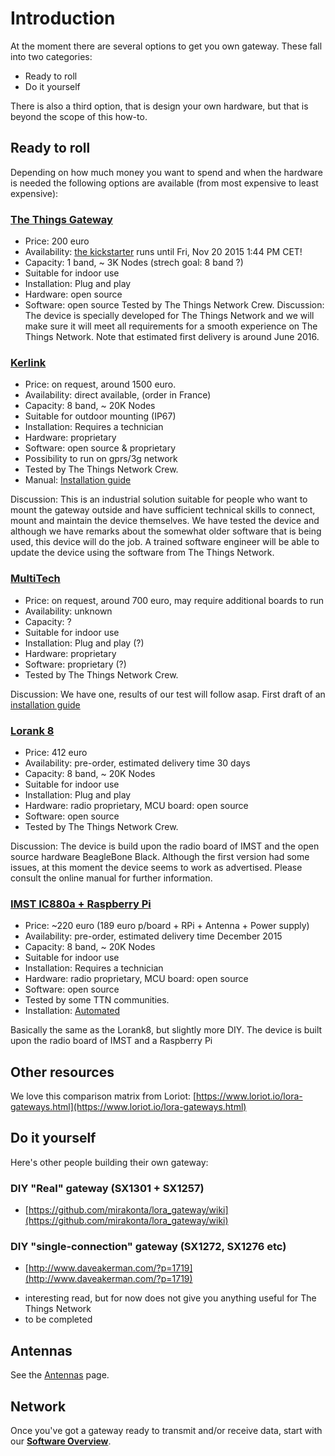 # Introduction
At the moment there are several options to get you own gateway. These fall into two categories:
* Ready to roll
* Do it yourself

There is also a third option, that is design your own hardware, but that is beyond the scope of this how-to.

## Ready to roll
Depending on how much money you want to spend and when the hardware is needed the following options are available (from most expensive to least expensive):

### [The Things Gateway](http://thethingsnetwork.org/kickstarter-landing/kickstarter.html)
* Price: 200 euro 
* Availability: [the kickstarter](http://kickstarter.com/projects/419277966/the-things-network) runs until Fri, Nov 20 2015 1:44 PM CET!
* Capacity: 1 band, ~ 3K Nodes (strech goal: 8 band ?) 
* Suitable for indoor use
* Installation: Plug and play
* Hardware: open source 
* Software: open source
Tested by The Things Network Crew.
Discussion: The device is specially developed for The Things Network and we will make sure it will meet all requirements for a smooth experience on The Things Network. Note that estimated first delivery is around June 2016.

### [Kerlink](http://www.kerlink.fr/en/products/lora-iot-station/11-products-uk)
* Price: on request, around 1500 euro.
* Availability: direct available, (order in France)
* Capacity: 8 band, ~ 20K Nodes 
* Suitable for outdoor mounting (IP67)
* Installation: Requires a technician
* Hardware: proprietary
* Software: open source & proprietary
* Possibility to run on gprs/3g network
* Tested by The Things Network Crew.
* Manual: [Installation guide](/wiki/Installing-your-Kerlink)

Discussion: This is an industrial solution suitable for people who want to mount the gateway outside and have sufficient technical skills to connect, mount and maintain the device themselves. We have tested the device and although we have remarks about the somewhat older software that is being used, this device will do the job. A trained software engineer will be able to update the device using the software from The Things Network. 


### [MultiTech](http://www.multitech.com/brands/multiconnect-conduit)
* Price: on request, around 700 euro, may require additional boards to run
* Availability: unknown
* Capacity: ? 
* Suitable for indoor use
* Installation: Plug and play (?)
* Hardware: proprietary
* Software: proprietary (?)
* Tested by The Things Network Crew. 

Discussion: We have one, results of our test will follow asap. 
First draft of an [installation guide](/wiki/Installing-your-Multitech-mLinux-Conduit)

### [Lorank 8](http://www.hoperf.nl/LORANK-8)
* Price: 412 euro 
* Availability: pre-order, estimated delivery time 30 days
* Capacity: 8 band, ~ 20K Nodes 
* Suitable for indoor use
* Installation: Plug and play
* Hardware: radio proprietary, MCU board: open source 
* Software: open source
* Tested by The Things Network Crew.

Discussion: The device is build upon the radio board of IMST and the open
source hardware BeagleBone Black. Although the first version had some
issues, at this moment the device seems to work as advertised. Please consult
the online manual for further information.

### [IMST IC880a + Raspberry Pi](http://webshop.imst.de/radio-modules/ic880a-spi-lorawan-concentrator-868mhz.html)
* Price: ~220 euro (189 euro p/board + RPi + Antenna + Power supply)
* Availability: pre-order, estimated delivery time December 2015
* Capacity: 8 band, ~ 20K Nodes 
* Suitable for indoor use
* Installation: Requires a technician
* Hardware: radio proprietary, MCU board: open source 
* Software: open source
* Tested by some TTN communities.
* Installation: [Automated](https://github.com/gonzalocasas/ic880a-gateway)

Basically the same as the Lorank8, but slightly more DIY. 
The device is built upon the radio board of IMST and a Raspberry Pi


## Other resources
We love this comparison matrix from Loriot:
[https://www.loriot.io/lora-gateways.html](https://www.loriot.io/lora-gateways.html)

## Do it yourself
Here's other people building their own gateway:

### DIY "Real" gateway (SX1301 + SX1257)
* [https://github.com/mirakonta/lora_gateway/wiki](https://github.com/mirakonta/lora_gateway/wiki)

### DIY "single-connection" gateway (SX1272, SX1276 etc)
* [http://www.daveakerman.com/?p=1719](http://www.daveakerman.com/?p=1719)

- interesting read, but for now does not give you anything useful for The Things Network
- to be completed

## Antennas

See the [Antennas](/wiki/Antennas) page.

## Network
Once you've got a gateway ready to transmit and/or receive data,
start with our **[Software Overview](/wiki/Software/Overview)**.
